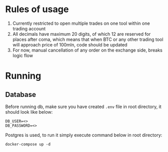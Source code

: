 # Rules of usage

1. Currently restricted to open multiple trades on one tool within one trading account
2. All decimals have maximum 20 digits, of which 12 are reserved for places after coma, which means that when BTC or any
   other trading tool will approach price of 100mln, code should be updated
3. For now, manual cancellation of any order on the exchange side, breaks logic flow

# Running

## Database

Before running db, make sure you have created ```.env``` file in root directory, it should look like below:

```
DB_USER=<>
DB_PASSWORD=<>
```

Postgres is used, to run it simply execute command below in root directory:

```
docker-compose up -d
```